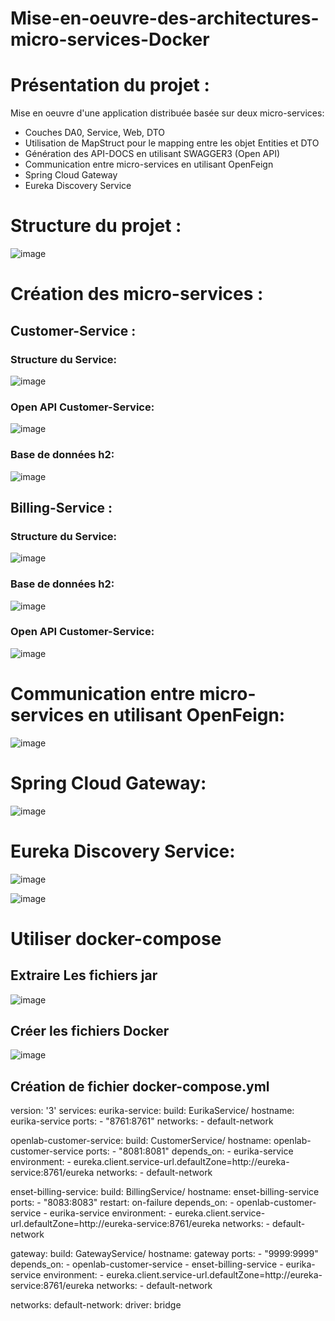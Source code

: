 # Mise-en-oeuvre-des-architectures-micro-services-Docker
# Présentation du projet :
Mise en oeuvre d'une application distribuée basée sur deux micro-services:
  - Couches DA0, Service, Web, DTO
  - Utilisation de MapStruct pour le mapping entre les objet Entities et DTO
  - Génération des API-DOCS en utilisant SWAGGER3 (Open API)
  - Communication entre micro-services en utilisant OpenFeign
  - Spring Cloud Gateway
  - Eureka Discovery Service
# Structure du projet :

![image](https://user-images.githubusercontent.com/86124754/198901595-9c9803ab-4dc5-45fe-8a28-96b3612fa4c9.png)

# Création des micro-services :
## Customer-Service :
### Structure du Service:

 ![image](https://user-images.githubusercontent.com/86124754/198901939-426a5b84-1a0d-4ca3-a5de-5c88f89d4dc9.png)
 
### Open API Customer-Service:
 
 ![image](https://user-images.githubusercontent.com/86124754/198902397-918982a4-abc8-4c0a-b794-94309f71c049.png)
 
 ### Base de données h2:
 
 ![image](https://user-images.githubusercontent.com/86124754/198903065-9892def2-18c5-4ad3-a1f4-40641520057b.png)

 
## Billing-Service :
### Structure du Service:

![image](https://user-images.githubusercontent.com/86124754/198902502-01d13bc7-8d71-4052-8df1-bc8170212089.png)

### Base de données h2:

![image](https://user-images.githubusercontent.com/86124754/198903119-7d4f0dd8-e539-42b4-995d-8beb846140e7.png)

 
### Open API Customer-Service:

![image](https://user-images.githubusercontent.com/86124754/198902959-4e128f5e-4d8a-4e27-b37e-3baa72c07f60.png)

# Communication entre micro-services en utilisant OpenFeign:

![image](https://user-images.githubusercontent.com/86124754/198903213-a7a79a36-8747-4d4b-928c-a7c68c6f0430.png)

# Spring Cloud Gateway:

![image](https://user-images.githubusercontent.com/86124754/198903264-439867ea-8551-496d-8ab1-87e9df53d58d.png)

# Eureka Discovery Service:

![image](https://user-images.githubusercontent.com/86124754/198903310-b476060f-e26e-4dd9-9258-cfa938d8540a.png)

![image](https://user-images.githubusercontent.com/86124754/198903422-4acb2967-d846-44c7-bdcd-c4b9a0950603.png)

# Utiliser docker-compose
## Extraire Les fichiers jar

![image](https://user-images.githubusercontent.com/86124754/198904334-1620dae8-fbc9-4c28-861d-c6ba068a8e60.png)
 
##  Créer les fichiers Docker

![image](https://user-images.githubusercontent.com/86124754/198904426-80d2b21d-d1c8-4e72-a587-f6a0aa916a00.png)

##  Création de fichier docker-compose.yml 
version: '3'
services:
  eurika-service:
    build: EurikaService/
    hostname: eurika-service
    ports:
      - "8761:8761"
    networks:
      - default-network

  openlab-customer-service:
    build: CustomerService/
    hostname: openlab-customer-service
    ports:
      - "8081:8081"
    depends_on:
      - eurika-service
    environment:
      - eureka.client.service-url.defaultZone=http://eureka-service:8761/eureka
    networks:
      - default-network

  enset-billing-service:
    build: BillingService/
    hostname: enset-billing-service
    ports:
      - "8083:8083"
    restart: on-failure
    depends_on:
      - openlab-customer-service
      - eurika-service
    environment:
      - eureka.client.service-url.defaultZone=http://eureka-service:8761/eureka
    networks:
      - default-network

  gateway:
    build: GatewayService/
    hostname: gateway
    ports:
      - "9999:9999"
    depends_on:
      - openlab-customer-service
      - enset-billing-service
      - eurika-service
    environment:
      - eureka.client.service-url.defaultZone=http://eureka-service:8761/eureka
    networks:
      - default-network

networks:
  default-network:
    driver: bridge

















 
 
 
 

